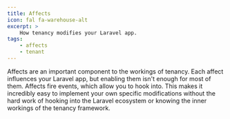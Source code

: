 ```yaml
---
title: Affects
icon: fal fa-warehouse-alt
excerpt: >
    How tenancy modifies your Laravel app.
tags:
    - affects
    - tenant
---
```

Affects are an important component to the workings of tenancy. Each affect influences your
Laravel app, but enabling them isn't enough for most of them. Affects fire events, which allow
you to hook into. This makes it incredibly easy to implement your own specific modifications
without the hard work of hooking into the Laravel ecosystem or knowing the inner workings of 
the tenancy framework.
